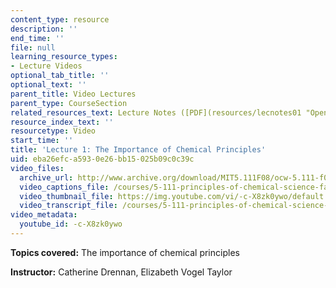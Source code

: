 ```yaml
---
content_type: resource
description: ''
end_time: ''
file: null
learning_resource_types:
- Lecture Videos
optional_tab_title: ''
optional_text: ''
parent_title: Video Lectures
parent_type: CourseSection
related_resources_text: Lecture Notes ([PDF](resources/lecnotes01 "Open in a new window."))
resource_index_text: ''
resourcetype: Video
start_time: ''
title: 'Lecture 1: The Importance of Chemical Principles'
uid: eba26efc-a593-0e26-bb15-025b09c0c39c
video_files:
  archive_url: http://www.archive.org/download/MIT5.111F08/ocw-5.111-f08-lec01_300k.mp4
  video_captions_file: /courses/5-111-principles-of-chemical-science-fall-2008/b52c697960075dd894bc1b6a865daa59_-c-X8zk0ywo.vtt
  video_thumbnail_file: https://img.youtube.com/vi/-c-X8zk0ywo/default.jpg
  video_transcript_file: /courses/5-111-principles-of-chemical-science-fall-2008/f562084c51ab8bcc3ff67beed05e5e4c_-c-X8zk0ywo.pdf
video_metadata:
  youtube_id: -c-X8zk0ywo
---
```


**Topics covered:** The importance of chemical principles

**Instructor:** Catherine Drennan, Elizabeth Vogel Taylor
